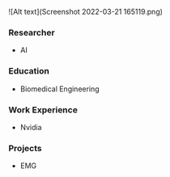 ![Alt text](Screenshot 2022-03-21 165119.png)
### Researcher 
- AI
###  Education 
- Biomedical Engineering 
###  Work Experience 
- Nvidia
###  Projects
- EMG 
